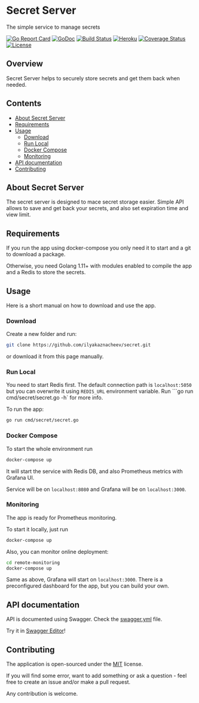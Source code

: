 # Secret Server

The simple service to manage secrets

[![Go Report Card](https://goreportcard.com/badge/github.com/ilyakaznacheev/secret)](https://goreportcard.com/report/github.com/ilyakaznacheev/secret) 
[![GoDoc](https://godoc.org/github.com/ilyakaznacheev/secret?status.svg)](https://godoc.org/github.com/ilyakaznacheev/secret)
[![Build Status](https://travis-ci.org/ilyakaznacheev/secret.svg?branch=master)](https://travis-ci.org/ilyakaznacheev/secret)
[![Heroku](https://pyheroku-badge.herokuapp.com/?app=secret-web&root=v1&style=flat)](https://secret-web.herokuapp.com/)
[![Coverage Status](https://codecov.io/github/ilyakaznacheev/secret/coverage.svg?branch=master)](https://codecov.io/gh/ilyakaznacheev/secret)
[![License](https://img.shields.io/badge/license-MIT-blue.svg)](/LICENSE)

## Overview

Secret Server helps to securely store secrets and get them back when needed.

## Contents

- [About Secret Server](#about-secret-server)
- [Requirements](#requirements)
- [Usage](#usage)
    - [Download](#download)
    - [Run Local](#run-local)
    - [Docker Compose](#docker-compose)
    - [Monitoring](#monitoring)
- [API documentation](#api-documentation)
- [Contributing](#contributing)

## About Secret Server

The secret server is designed to mace secret storage easier. Simple API allows to save and get back your secrets, and also set expiration time and view limit.

## Requirements

If you run the app using docker-compose you only need it to start and a git to download a package.

Otherwise, you need Golang 1.11+ with modules enabled to compile the app and a Redis to store the secrets.

## Usage

Here is a short manual on how to download and use the app.

### Download

Create a new folder and run:

```bash
git clone https://github.com/ilyakaznacheev/secret.git
```

or download it from this page manually.

### Run Local

You need to start Redis first. The default connection path is `localhost:5050` but you can overwrite it using `REDIS_URL` environment variable. Run ```go run cmd/secret/secret.go -h` for more info.

To run the app:

```bash
go run cmd/secret/secret.go
```

### Docker Compose

To start the whole environment run

```bash
docker-compose up
```

It will start the service with Redis DB, and also Prometheus metrics with Grafana UI.

Service will be on `localhost:8080` and Grafana will be on `localhost:3000`.

### Monitoring

The app is ready for Prometheus monitoring.

To start it locally, just run 

```bash
docker-compose up
```

Also, you can monitor online deployment:

```bash
cd remote-monitoring
docker-compose up
```

Same as above, Grafana will start on `localhost:3000`. There is a preconfigured dashboard for the app, but you can build your own.

## API documentation

API is documented using Swagger. Check the [swagger.yml](/swagger.yml) file.

Try it in [Swagger Editor](https://editor.swagger.io/)!

## Contributing

The application is open-sourced under the [MIT](/LICENSE) license.

If you will find some error, want to add something or ask a question - feel free to create an issue and/or make a pull request.

Any contribution is welcome.